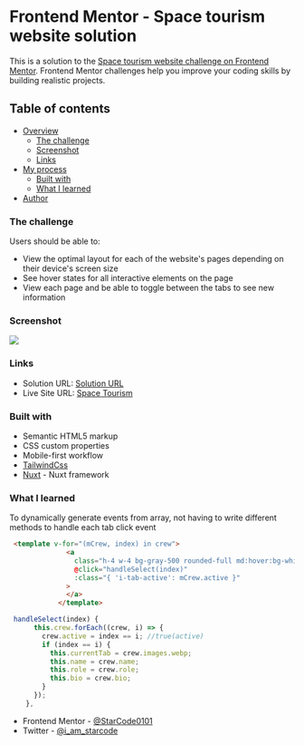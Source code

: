 # Frontend Mentor - Space tourism website solution

This is a solution to the [Space tourism website challenge on Frontend Mentor](https://www.frontendmentor.io/challenges/space-tourism-multipage-website-gRWj1URZ3). Frontend Mentor challenges help you improve your coding skills by building realistic projects. 

## Table of contents

- [Overview](#overview)
  - [The challenge](#the-challenge)
  - [Screenshot](#screenshot)
  - [Links](#links)
- [My process](#my-process)
  - [Built with](#built-with)
  - [What I learned](#what-i-learned)
- [Author](#author)


### The challenge

Users should be able to:

- View the optimal layout for each of the website's pages depending on their device's screen size
- See hover states for all interactive elements on the page
- View each page and be able to toggle between the tabs to see new information


### Screenshot

![](./screenshot.jpg)


### Links

- Solution URL: [Solution URL](https://www.frontendmentor.io/solutions/a-responsive-multipage-website-Wu3zDQjRu)
- Live Site URL: [Space Tourism](https://starcode-space-tourism.netlify.app/)

### Built with

- Semantic HTML5 markup
- CSS custom properties
- Mobile-first workflow
- [TailwindCss](https://tailwindcss.com)
- [Nuxt](https://nuxtjs.org/) - Nuxt framework

### What I learned

To dynamically generate events from array, not having to write different methods to handle each tab click event

```html
 <template v-for="(mCrew, index) in crew">
              <a
                class="h-4 w-4 bg-gray-500 rounded-full md:hover:bg-white cursor-pointer"
                @click="handleSelect(index)"
                :class="{ 'i-tab-active': mCrew.active }"
              >
              </a>
            </template>
```

```js
 handleSelect(index) {
      this.crew.forEach((crew, i) => {
        crew.active = index == i; //true(active)
        if (index == i) {
          this.currentTab = crew.images.webp;
          this.name = crew.name;
          this.role = crew.role;
          this.bio = crew.bio;
        }
      });
    },

```

- Frontend Mentor - [@StarCode0101](https://www.frontendmentor.io/profile/StarCode0101)
- Twitter - [@i_am_starcode](https://www.twitter.com/i_am_starcode)
